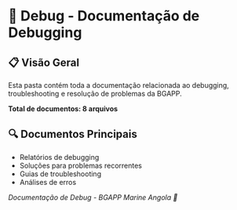# 🐛 Debug - Documentação de Debugging

## 📋 Visão Geral
Esta pasta contém toda a documentação relacionada ao debugging, troubleshooting e resolução de problemas da BGAPP.

**Total de documentos: 8 arquivos**

## 🔍 Documentos Principais
- Relatórios de debugging
- Soluções para problemas recorrentes
- Guias de troubleshooting
- Análises de erros

*Documentação de Debug - BGAPP Marine Angola 🌊*
